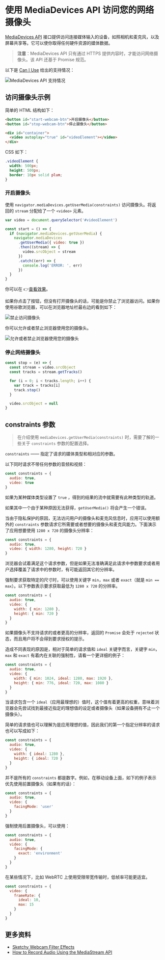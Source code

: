 # 使用 MediaDevices API 访问您的网络摄像头

[MediaDevices API](https://developer.mozilla.org/zh-CN/docs/Web/API/MediaDevices) 接口提供访问连接媒体输入的设备，如照相机和麦克风，以及屏幕共享等。它可以使你取得任何硬件资源的媒体数据。

> **注意**：MediaDevices API 只有通过 HTTPS 提供内容时，才能访问网络摄像头。该 API 还基于 Promise 规范。

以下是 [Can I Use](https://caniuse.com/?search=MediaDevices%20API) 给出的支持情况：

![MediaDevices API 支持情况](https://upload-images.jianshu.io/upload_images/18281896-e84336d614ba3622.png?imageMogr2/auto-orient/strip%7CimageView2/2/w/1240)

## 访问摄像头示例

简单的 HTML 结构如下：

```html
<button id="start-webcam-btn">开启摄像头</button>
<button id="stop-webcam-btn">停止摄像头</button>

<div id="container">
  <video autoplay="true" id="videoElement"></video>
</div>
```

CSS 如下：

```css
.videoElement {
  width: 500px;
  height: 500px;
  border: 10px solid plum;
}
```

### 开启摄像头

使用 `navigator.mediaDevices.getUserMedia(constraints)` 访问摄像头。将返回的 `stream` 分配给了一个 `<video>` 元素。

```js
var video = document.querySelector('#videoElement')

const start = () => {
  if (navigator.mediaDevices.getUserMedia) {
    navigator.mediaDevices
      .getUserMedia({ video: true })
      .then((stream) => {
        video.srcObject = stream
      })
      .catch((err) => {
        console.log('ERROR: ', err)
      })
  }
}
```

你可以在 👉[查看效果](https://codepen.io/lio-zero/pen/GRWLppK)。

如果你点击了按钮，但没有打开摄像头的话，可能是你禁止了浏览器访问。如果你使用谷歌浏览器，可以在浏览器地址栏最右边的看到如下：

![禁止访问摄像头](https://upload-images.jianshu.io/upload_images/18281896-00f91364d42259ea.png?imageMogr2/auto-orient/strip%7CimageView2/2/w/1240)

你可以允许或者禁止浏览器使用您的摄像头。

![允许或者禁止浏览器使用您的摄像头](https://upload-images.jianshu.io/upload_images/18281896-7c70a24933da494e.png?imageMogr2/auto-orient/strip%7CimageView2/2/w/1240)

### 停止网络摄像头

```js
const stop = (e) => {
  const stream = video.srcObject
  const tracks = stream.getTracks()

  for (i = 0; i < tracks.length; i++) {
    var track = tracks[i]
    track.stop()
  }

  video.srcObject = null
}
```

## constraints 参数

> 在介绍使用 `mediaDevices.getUserMedia(constraints)` 时，需要了解的一些关于 `constraints` 参数的配置选择。

`constraints` —— 指定了请求的媒体类型和相对应的参数。

以下同时请求不带任何参数的音频和视频：

```js
const constraints = {
  audio: true,
  video: true
}
```

如果为某种媒体类型设置了 `true` ，得到的结果的流中就需要有此种类型的轨道。

如果其中一个由于某种原因无法获得，`getUserMedia()` 将会产生一个错误。

当由于隐私保护的原因，无法访问用户的摄像头和麦克风信息时，应用可以使用额外的 `constraints` 参数请求它所需要或者想要的摄像头和麦克风能力。下面演示了应用想要使用 `1280 x 720` 的摄像头分辨率：

```js
const constraints = {
  audio: true,
  video: { width: 1280, height: 720 }
}
```

浏览器会试着满足这个请求参数，但是如果无法准确满足此请求中参数要求或者用户选择覆盖了请求中的参数时，有可能返回其它的分辨率。

强制要求获取特定的尺寸时，可以使用关键字 `min`，`max` 或者 `exact`（就是 `min == max`）。以下参数表示要求获取最低为 `1280 x 720` 的分辨率。

```js
const constraints = {
  audio: true,
  video: {
    width: { min: 1280 },
    height: { min: 720 }
  }
}
```

如果摄像头不支持请求的或者更高的分辨率，返回的 `Promise` 会处于 `rejected` 状态，而且用户将不会得到要求授权的提示。

造成不同表现的原因是，相对于简单的请求值和 `ideal` 关键字而言，关键字 `min`，`max` 和 `exact` 有着内在关联的强制性，请看一个更详细的例子：

```js
const constraints = {
  audio: true,
  video: {
    width: { min: 1024, ideal: 1280, max: 1920 },
    height: { min: 776, ideal: 720, max: 1080 }
  }
}
```

当请求包含一个 `ideal`（应用最理想的）值时，这个值有着更高的权重，意味着浏览器会先尝试找到最接近指定的理想值的设定或者摄像头（如果设备拥有不止一个摄像头）。

简单的请求值也可以理解为是应用理想的值，因此我们的第一个指定分辨率的请求也可以写成如下：

```js
const constraints = {
  audio: true,
  video: {
    width: { ideal: 1280 },
    height: { ideal: 720 }
  }
}
```

并不是所有的 `constraints` 都是数字。例如，在移动设备上面，如下的例子表示优先使用前置摄像头（如果有的话）：

```js
const constraints = {
  audio: true,
  video: {
    facingMode: 'user'
  }
}
```

强制使用后置摄像头，可以使用：

```js
const constraints = {
  audio: true,
  video: {
    facingMode: {
      exact: 'environment'
    }
  }
}
```

在某些情况下，比如 WebRTC 上使用受限带宽传输时，低帧率可能更适宜。

```js
const constraints = {
  video: {
    frameRate: {
      ideal: 10,
      max: 15
    }
  }
}
```

## 更多资料

- [Sketchy Webcam Filter Effects](https://frontend.horse/articles/sketchy-webcam-filter-effects/)
- [How to Record Audio Using the MediaStream API](https://www.sitepoint.com/mediastream-api-record-audio/)
